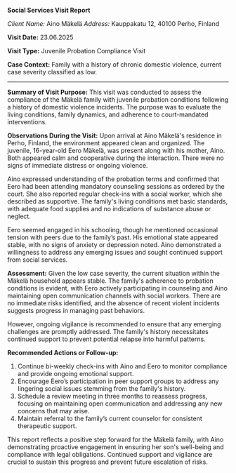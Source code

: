 **Social Services Visit Report**

*Client Name:* Aino Mäkelä
*Address:* Kauppakatu 12, 40100 Perho, Finland

**Visit Date:** 23.06.2025

**Visit Type:** Juvenile Probation Compliance Visit

**Case Context:** Family with a history of chronic domestic violence, current case severity classified as low.

---

**Summary of Visit Purpose:**
This visit was conducted to assess the compliance of the Mäkelä family with juvenile probation conditions following a history of domestic violence incidents. The purpose was to evaluate the living conditions, family dynamics, and adherence to court-mandated interventions.

**Observations During the Visit:**
Upon arrival at Aino Mäkelä's residence in Perho, Finland, the environment appeared clean and organized. The juvenile, 16-year-old Eero Mäkelä, was present along with his mother, Aino. Both appeared calm and cooperative during the interaction. There were no signs of immediate distress or ongoing violence.

Aino expressed understanding of the probation terms and confirmed that Eero had been attending mandatory counseling sessions as ordered by the court. She also reported regular check-ins with a social worker, which she described as supportive. The family's living conditions met basic standards, with adequate food supplies and no indications of substance abuse or neglect.

Eero seemed engaged in his schooling, though he mentioned occasional tension with peers due to the family’s past. His emotional state appeared stable, with no signs of anxiety or depression noted. Aino demonstrated a willingness to address any emerging issues and sought continued support from social services.

**Assessment:**
Given the low case severity, the current situation within the Mäkelä household appears stable. The family's adherence to probation conditions is evident, with Eero actively participating in counseling and Aino maintaining open communication channels with social workers. There are no immediate risks identified, and the absence of recent violent incidents suggests progress in managing past behaviors.

However, ongoing vigilance is recommended to ensure that any emerging challenges are promptly addressed. The family's history necessitates continued support to prevent potential relapse into harmful patterns.

**Recommended Actions or Follow-up:**
1. Continue bi-weekly check-ins with Aino and Eero to monitor compliance and provide ongoing emotional support.
2. Encourage Eero’s participation in peer support groups to address any lingering social issues stemming from the family's history.
3. Schedule a review meeting in three months to reassess progress, focusing on maintaining open communication and addressing any new concerns that may arise.
4. Maintain referral to the family’s current counselor for consistent therapeutic support.

This report reflects a positive step forward for the Mäkelä family, with Aino demonstrating proactive engagement in ensuring her son's well-being and compliance with legal obligations. Continued support and vigilance are crucial to sustain this progress and prevent future escalation of risks.